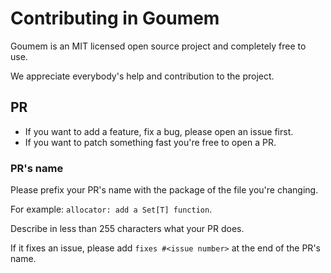 # Contributing in Goumem

Goumem is an MIT licensed open source project and completely free to use.

We appreciate everybody's help and contribution to the project.

## PR

- If you want to add a feature, fix a bug, please open an issue first.
- If you want to patch something fast you're free to open a PR.

### PR's name

Please prefix your PR's name with the package of the file you're changing.

For example: `allocator: add a Set[T] function`.

Describe in less than 255 characters what your PR does.

If it fixes an issue, please add `fixes #<issue number>` at the end of the PR's name.
